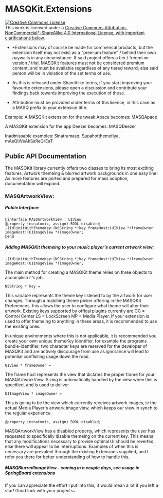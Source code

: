 # MASQKit.Extensions
<a rel="license" href="http://creativecommons.org/licenses/by-nc-sa/4.0/"><img alt="Creative Commons License" style="border-width:0" src="https://i.creativecommons.org/l/by-nc-sa/4.0/88x31.png" /></a><br />This work is licensed under a <a rel="license" href="http://creativecommons.org/licenses/by-nc-sa/4.0/">Creative Commons Attribution-NonCommercial*-ShareAlike 4.0 International License, with important clarifications below</a>.

* *Extensions may of course be made for commerical products, but the extension itself may not exist as a "premium feature" / behind their own paywalls in any circumstance. If said project offers a tier / freemium version / trial, MASQKit features must not be considered premium content, and must be available regardless of any tiered reward, else said person will be in violation of the set terms of use.

* As this is released under ShareAlike terms, if you start improving your favourite extensions, please open a discussion and contribute your findings back towards improving the execution of these.

* Attribution must be provided under terms of this lisence, in this case as a MASQ prefix to your extension title.

Example:
A MASQKit extension for the tweak Apace becomes: MASQApace

A MASQKit extension for the app Deezer becomes:  MASQDeezer

Inadmissable examples: Sinatramasq, Supahotthemefiya, mAsQtWeAkSaReGrEaT

## Public API Documentation

The MASQKit library currently offers two classes to bring its most exciting features; Artwork themeing & blurred artwork backgrounds in one easy line! As more features are ported and prepared for mass adoption, documentation will expand.

### MASQArtworkView:

##### Public Interface:
```objc
@interface MASQArtworkView : UIView
@property (nonatomic, assign) BOOL disabled;
-(id)initWithThemeKey:(NSString *)key frameHost:(UIView *)frameOwner imageHost:(UIImageView *)imageOwner;
@end
```

##### Adding MASQKit themeing to your music player's current artwork view:
```objc
-(id)initWithThemeKey:(NSString *)key frameHost:(UIView *)frameOwner imageHost:(UIImageView *)imageOwner;
```

The main method for creating a MASQKit theme relies on three objects to accomplish it's job.

```objc
NSString * key =
```
This variable represents the theme key listened to by the artwork for user changes. Through a matching theme picker offering in the MASQKit Preferences, this allows the user to configure what theme will alter their artwork. Existing keys supported by offical plugins currently are CC = Control Center LS = LockScreen MP = Media Player. If your extension is used to offer themeing to anything in these areas, it is recommended to use the existing ones.

In unique environments where this is not applicable, it is recommended you create your own unique themeKey identifier, for example the programs bundle-identifier; two character keys are reserved for the developer of MASQKit and are actively discourage from use as ignorance will lead to potential conflicting usage down the road.

```objc
UIView * frameOwner =
```
The frame host represents the view that dictates the proper frame for your MASQArtworkView. Sizing is automatically handled by the view when this is specified, and is used to deliver

```objc
UIImageView * imageOwner =
```
This is going to be the view which currently receives artwork images, ie the actual Media Player's artwork image view, which keeps our view in synch to the regular experience.

```objc
@property (nonatomic, assign) BOOL disabled;
```
MASQArtworkView has a disabled property, which represents the user has requested to specifically disable themeing on the current key. This means that any modifications necessary to provide optimal UI should be reverted, else there will appear to be interruptions. Examples of when this is necessary are prevalent through the existing Extensions supplied, and I refer you there for better understanding of how to handle this.

##### MASQBlurredImageView - coming in a couple days, see usage in SpringBoard extensions

If you can appreciate the effort I put into this, it would mean a lot if you left a star! Good luck with your projects~
